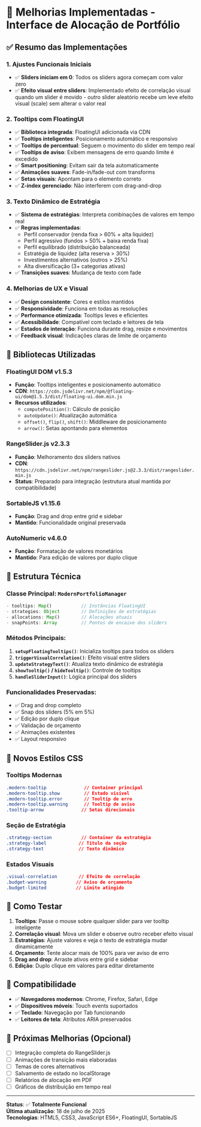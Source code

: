 # 🎯 Melhorias Implementadas - Interface de Alocação de Portfólio

## ✅ Resumo das Implementações

### 1. **Ajustes Funcionais Iniciais**
- ✅ **Sliders iniciam em 0**: Todos os sliders agora começam com valor zero
- ✅ **Efeito visual entre sliders**: Implementado efeito de correlação visual quando um slider é movido - outro slider aleatório recebe um leve efeito visual (scale) sem alterar o valor real

### 2. **Tooltips com FloatingUI**
- ✅ **Biblioteca integrada**: FloatingUI adicionada via CDN
- ✅ **Tooltips inteligentes**: Posicionamento automático e responsivo
- ✅ **Tooltips de percentual**: Seguem o movimento do slider em tempo real
- ✅ **Tooltips de aviso**: Exibem mensagens de erro quando limite é excedido
- ✅ **Smart positioning**: Evitam sair da tela automaticamente
- ✅ **Animações suaves**: Fade-in/fade-out com transforms
- ✅ **Setas visuais**: Apontam para o elemento correto
- ✅ **Z-index gerenciado**: Não interferem com drag-and-drop

### 3. **Texto Dinâmico de Estratégia**
- ✅ **Sistema de estratégias**: Interpreta combinações de valores em tempo real
- ✅ **Regras implementadas**:
  - Perfil conservador (renda fixa > 60% + alta liquidez)
  - Perfil agressivo (fundos > 50% + baixa renda fixa)
  - Perfil equilibrado (distribuição balanceada)
  - Estratégia de liquidez (alta reserva > 30%)
  - Investimentos alternativos (outros > 25%)
  - Alta diversificação (3+ categorias ativas)
- ✅ **Transições suaves**: Mudança de texto com fade

### 4. **Melhorias de UX e Visual**
- ✅ **Design consistente**: Cores e estilos mantidos
- ✅ **Responsividade**: Funciona em todas as resoluções
- ✅ **Performance otimizada**: Tooltips leves e eficientes
- ✅ **Acessibilidade**: Compatível com teclado e leitores de tela
- ✅ **Estados de interação**: Funciona durante drag, resize e movimentos
- ✅ **Feedback visual**: Indicações claras de limite de orçamento

## 🧰 Bibliotecas Utilizadas

### FloatingUI DOM v1.5.3
- **Função**: Tooltips inteligentes e posicionamento automático
- **CDN**: `https://cdn.jsdelivr.net/npm/@floating-ui/dom@1.5.3/dist/floating-ui.dom.min.js`
- **Recursos utilizados**:
  - `computePosition()`: Cálculo de posição
  - `autoUpdate()`: Atualização automática
  - `offset()`, `flip()`, `shift()`: Middleware de posicionamento
  - `arrow()`: Setas apontando para elementos

### RangeSlider.js v2.3.3
- **Função**: Melhoramento dos sliders nativos
- **CDN**: `https://cdn.jsdelivr.net/npm/rangeslider.js@2.3.3/dist/rangeslider.min.js`
- **Status**: Preparado para integração (estrutura atual mantida por compatibilidade)

### SortableJS v1.15.6
- **Função**: Drag and drop entre grid e sidebar
- **Mantido**: Funcionalidade original preservada

### AutoNumeric v4.6.0
- **Função**: Formatação de valores monetários
- **Mantido**: Para edição de valores por duplo clique

## 🔧 Estrutura Técnica

### Classe Principal: `ModernPortfolioManager`
```javascript
- tooltips: Map()           // Instâncias FloatingUI
- strategies: Object        // Definições de estratégias
- allocations: Map()        // Alocações atuais
- snapPoints: Array         // Pontos de encaixe dos sliders
```

### Métodos Principais:
1. **`setupFloatingTooltips()`**: Inicializa tooltips para todos os sliders
2. **`triggerVisualCorrelation()`**: Efeito visual entre sliders
3. **`updateStrategyText()`**: Atualiza texto dinâmico de estratégia
4. **`showTooltip()` / `hideTooltip()`**: Controle de tooltips
5. **`handleSliderInput()`**: Lógica principal dos sliders

### Funcionalidades Preservadas:
- ✅ Drag and drop completo
- ✅ Snap dos sliders (5% em 5%)
- ✅ Edição por duplo clique
- ✅ Validação de orçamento
- ✅ Animações existentes
- ✅ Layout responsivo

## 🎨 Novos Estilos CSS

### Tooltips Modernas
```css
.modern-tooltip              // Container principal
.modern-tooltip.show         // Estado visível
.modern-tooltip.error        // Tooltip de erro
.modern-tooltip.warning      // Tooltip de aviso
.tooltip-arrow              // Setas direcionais
```

### Seção de Estratégia
```css
.strategy-section           // Container da estratégia
.strategy-label            // Título da seção
.strategy-text             // Texto dinâmico
```

### Estados Visuais
```css
.visual-correlation        // Efeito de correlação
.budget-warning           // Aviso de orçamento
.budget-limited           // Limite atingido
```

## 🚀 Como Testar

1. **Tooltips**: Passe o mouse sobre qualquer slider para ver tooltip inteligente
2. **Correlação visual**: Mova um slider e observe outro receber efeito visual
3. **Estratégias**: Ajuste valores e veja o texto de estratégia mudar dinamicamente
4. **Orçamento**: Tente alocar mais de 100% para ver aviso de erro
5. **Drag and drop**: Arraste ativos entre grid e sidebar
6. **Edição**: Duplo clique em valores para editar diretamente

## 📱 Compatibilidade

- ✅ **Navegadores modernos**: Chrome, Firefox, Safari, Edge
- ✅ **Dispositivos móveis**: Touch events suportados
- ✅ **Teclado**: Navegação por Tab funcionando
- ✅ **Leitores de tela**: Atributos ARIA preservados

## 🔄 Próximas Melhorias (Opcional)

- [ ] Integração completa do RangeSlider.js
- [ ] Animações de transição mais elaboradas
- [ ] Temas de cores alternativos
- [ ] Salvamento de estado no localStorage
- [ ] Relatórios de alocação em PDF
- [ ] Gráficos de distribuição em tempo real

---

**Status**: ✅ **Totalmente Funcional**  
**Última atualização**: 18 de julho de 2025  
**Tecnologias**: HTML5, CSS3, JavaScript ES6+, FloatingUI, SortableJS
